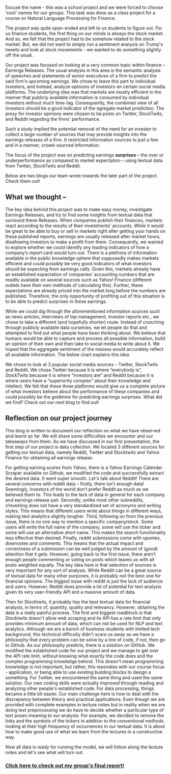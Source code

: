 Excuse the name - this was a school project and we were forced to choose 'cool' names for our groups. This task was done as a class project for a course on Natural Language Processing for Finance. 

The project was quite open-ended and left to us students to figure out. For us finance students, the first thing on our minds is always the stock market. And so, we felt that the project had to be somehow related to the stock market. But, we did not want to simply run a sentiment analysis on Trump's tweets and look at stock movements - we wanted to do something slightly off the usual.

Our project was focused on looking at a very common topic within finance – Earnings Releases. The usual analysis in this area is the semantic analysis of speeches and statements of senior executives of a firm to predict the said firm's upcoming earnings. We chose to leave this part to individual investors, and instead, analyze opinions of investors on certain social media platforms. The underlying idea was that markets are mostly efficient in the manner that publicly available information is consumed by individual investors without much time-lag. Consequently, the combined view of all investors should be a good indicator of the agregate market prediction. The proxy for investor opinions were chosen to be posts on Twitter, StockTwits, and Reddit regarding the firms' performance. 

Such a study implied the potential removal of the need for an investor to collect a large number of sources that may provide insights into the earnings releases of a firm. It restricted information sources to just a few and in a manner, crowd-sourced information. 

The focus of the project was on predicting earnings __surprises__ – the over or underperformance as compared to market expectation – using textual data from Twitter, StockTwits and Reddit. 

Below are two blogs our team wrote towards the later part of the project. Check them out!

## What we thought – 

The key idea behind this project was to make easy money, investigate Earnings Releases, and try to find some insights from textual data that surround these Releases. When companies publish their finances, markets react according to the results of their investments’ accounts. While it would be great to be able to buy or sell in markets right after getting your hands on these published reports, earnings are usually released after market hours, disallowing investors to make a profit from them. Consequently, we wanted to explore whether we could identify any leading indicators of how a company’s report card would turn out.
There is a plethora of information available in the public knowledge sphere that supposedly makes markets efficient and could possibly be very good indicators of what investors should be expecting from earnings calls. Given this, markets already have an established expectation of companies’ accounting numbers that are readily available on several sources such as Yahoo! Finance (different outlets have their own methods of calculating this). Further, these expectations are already priced into the market long before the numbers are published. Therefore, the only opportunity of profiting out of this situation is to be able to predict surprises in these earnings.

While we could dig through the aforementioned information sources such as news articles, interviews of top management, investor reports etc., we chose to take a different (and hopefully shorter) route. Instead of crunching through publicly available data ourselves, we let people do that and attempted to find out what people have been thinking about. We believe that humans would be able to capture and process all possible information, build an opinion of their own and then take to social media to write about it. We hoped that the aggregate sentiment of the masses would accurately reflect all available information. The below chart explains this idea.
 
We chose to look at 3 popular social media sources – Twitter, StockTwits and Reddit. We chose Twitter because it is where “everybody is”, StockTwits because it is where “investors are” and Reddit because it is where users have a “superiority complex” about their knowledge and intellect. We felt that these three platforms would give us a complete picture of what investors believe about the performance of these companies and could possibly be the goldmine for predicting earnings surprises. What did we find? Check out our next blog to find out!


## Reflection on our project journey 

This blog is written to document our reflection on what we have observed and learnt so far. We will share some difficulties we encounter and our takeaways from them. 
As we have discussed in our first presentation, the first step of our project is data collection. We located 3 different sources for getting our textual data, namely Reddit, Twitter and Stocktwits and Yahoo Finance for obtaining all earnings release. 

For getting earning scores from Yahoo, there is a Yahoo Earnings Calendar Scraper available on Github, we modified the code and successfully extract the desired data. It went super smooth. 
Let's talk about Reddit! There are several concerns with reddit data – firstly, there isn’t enough data! Seemingly, investors of the world don’t prefer Reddit as much as we believed them to. This leads to the lack of data in general for each company and earnings release pair. Secondly, unlike most other subreddits, r/investing does not have a very standardized set of acronyms and writing styles. This means that different users write about things in different ways, making text analytics slightly tougher. Third, following on from the previous issue, there is no one way to mention a specific company/stock. Some users will write the full name of the company, some will use the ticker and some will use an alternative short name. This makes the search functionality less effective than desired. Finally, reddit submissions come with upvotes, downvotes and comments. This means that the actual impact and correctness of a submission can be well judged by the amount of (good) attention that it gets. However, going back to the first issue, there aren’t enough people commenting or voting on posts which leaves us with all posts weighted equally. The key idea here is that selection of sources is very important for any sort of analysis. While Reddit can be a great source of textual data for many other purposes, it is probably not the best one for financial opinions. The biggest issue with reddit is just the lack of audience and users. However, Reddit does provide a lot of potential for text analysis given its very user-friendly API and a massive amount of data. 

Then for Stocktwits, it probably has the best textual data for financial analysis, in terms of, quantity, quality and relevancy. However, obtaining the data is a really painful process. The first and biggest roadblock is that Stocktwits doesn't allow web scraping and its API has a rate limit that only provides minimum amount of data, which can not be used for NLP and text analytics. Although we are a bunch of business students with limited tech background, this technical difficulty didn't scare us away as we have a philosophy that every problem can be solve by a line of code, if not, then go to Github. 
As our philosophy predicts, there is a solution on GitHub. We modified the established code for our project and we manage to get over the API rate limit, without knowing what exactly the code does and the complex programming knowledge behind. This doesn't mean programming knowledge is not important, but rather, this resonates with our course focus - application, or being able to use existing building blocks to design a something. For Twitter, we encountered the same thing and used the same solution. Our own coding skills were actually improved through reading and analyzing other people's established code. 
For data processing, things became a little bit easier. Our main challenge here is how to deal with the discrepancy between theory and practical applications. Even though we are provided with complete examples in lecture notes but in reality when we are doing text preprocessing we do have to decide whether a particular type of text poses meaning to our analysis. For example, we decided to remove the links and the symbols of the tickers in addition to the conventional methods looking at their high frequency of occurrences in our textual data. It is about how to make good use of what we learn from the lectures in a constructive way. 

Now all data is ready for running the model, we will follow along the lecture notes and let's see what will turn out. 

### [Click here to check out my group's final report!](docs/Documents/FinalReport.pdf)
